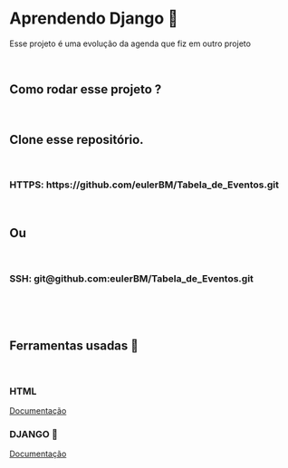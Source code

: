 <h1> Aprendendo Django 🐍  </h1>
<p> Esse projeto é uma evolução da agenda que fiz em outro projeto </p>
<br>
<h2> Como rodar esse projeto ? </h2><br>

<h2>Clone esse repositório.</h2><br>

<h3> HTTPS: https://github.com/eulerBM/Tabela_de_Eventos.git</h3><br>
<h2>Ou</h2><br>
<h3> SSH: git@github.com:eulerBM/Tabela_de_Eventos.git</h3><br><br><br>

<h2> Ferramentas usadas 🔨</h2>
<br>
<h3> HTML </h3>
<a href="https://developer.mozilla.org/en-US/docs/Web/HTML">Documentação</a>
<br>
<h3> DJANGO 🐍  </h3>
<a href="https://docs.djangoproject.com/pt-br/4.1/_modules/django/">Documentação</a>


